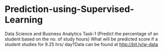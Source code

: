 # Prediction-using-Supervised-Learning
Data Science and Business Analytics Task-1 (Predict the percentage of an student based on the no. of study hours) What will be predicted score if a student studies for 9.25 hrs/ day?Data can be found at http://bit.ly/w-data
